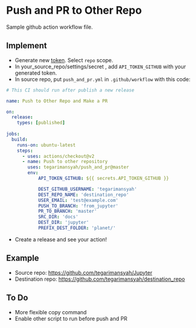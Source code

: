 # Push and PR to Other Repo

Sample github action workflow file. 

## Implement

* Generate new [token](https://github.com/settings/tokens/new). Select `repo` scope.
* In your_source_repo/settings/secret , add `API_TOKEN_GITHUB` with your generated token.
* In source repo, put `push_and_pr.yml` in `.github/workflow` with this code:

```yml
# This CI should run after publish a new release

name: Push to Other Repo and Make a PR

on:
  release:
    types: [published]
  
jobs:
  build:
    runs-on: ubuntu-latest
    steps:
      - uses: actions/checkout@v2
      - name: Push to other repository
        uses: tegarimansyah/push_and_pr@master
        env:
            API_TOKEN_GITHUB: ${{ secrets.API_TOKEN_GITHUB }}

            DEST_GITHUB_USERNAME: 'tegarimansyah'
            DEST_REPO_NAME: 'destination_repo'
            USER_EMAIL: 'test@example.com'
            PUSH_TO_BRANCH: 'from_jupyter'
            PR_TO_BRANCH: 'master'
            SRC_DIR: 'docs'
            DEST_DIR: 'jupyter'
            PREFIX_DEST_FOLDER: 'planet/'
```

* Create a release and see your action!

## Example

* Source repo: https://github.com/tegarimansyah/Jupyter
* Destination repo: https://github.com/tegarimansyah/destination_repo

## To Do

* More flexible copy command 
* Enable other script to run before push and PR